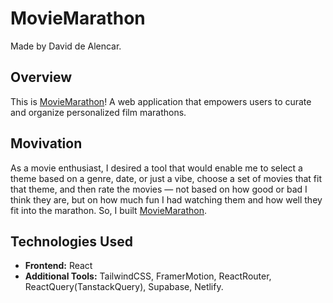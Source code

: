 # MovieMarathon

Made by David de Alencar.

## Overview

This is [MovieMarathon](https://moviemarathon-alencar.netlify.app/)! A web application that empowers users to curate and organize personalized film marathons.

## Movivation

As a movie enthusiast, I desired a tool that would enable me to select a theme based on a genre, date, or just a vibe, choose a set of movies that fit that theme, and then rate the movies — not based on how good or bad I think they are, but on how much fun I had watching them and how well they fit into the marathon. So, I built [MovieMarathon](https://moviemarathon-alencar.netlify.app/).

## Technologies Used

- **Frontend:** React
- **Additional Tools:** TailwindCSS, FramerMotion, ReactRouter, ReactQuery(TanstackQuery), Supabase, Netlify.
